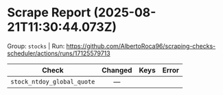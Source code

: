 # Scrape Report (2025-08-21T11:30:44.073Z)

Group: `stocks`  |  Run: https://github.com/AlbertoRoca96/scraping-checks-scheduler/actions/runs/17125579713

| Check | Changed | Keys | Error |
|---|:---:|:--|:--|
| `stock_ntdoy_global_quote` | — |  |  |
